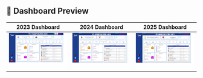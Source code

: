 ## 📸 Dashboard Preview
| 2023 Dashboard | 2024 Dashboard | 2025 Dashboard |
|----------------|----------------|----------------|
| ![2023](IPL2023.png) | ![2024](IPL2024.png) | ![2025](IPL2025.png) |
